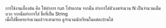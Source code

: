 การใช้งานเบื้องต้น คือ ให้ทำการ run โปรแกรม 
จากนั้น ทำการใส่ตัวเลขจำนวน N เป็นจำนวนเต็มบวก 
จากนั่นทำการใส่ ชื่อที่เป็น String  
เมื่อใส่ชื่อครบจำนวนแล้วจะสามารถ ดูจำนวนนักเรียนในแต่ละบ้านได้ 
